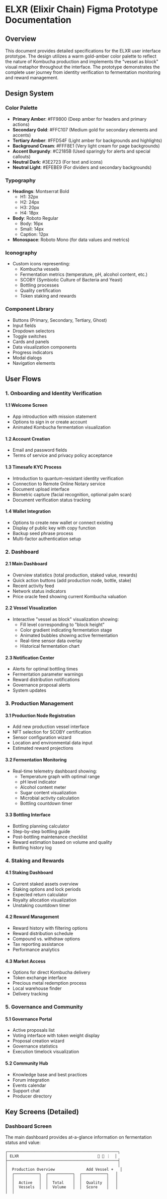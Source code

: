 # ELXR (Elixir Chain) Figma Prototype Documentation

## Overview

This document provides detailed specifications for the ELXR user interface prototype. The design utilizes a warm gold-amber color palette to reflect the nature of Kombucha production and implements the "vessel as block" visual metaphor throughout the interface. The prototype demonstrates the complete user journey from identity verification to fermentation monitoring and reward management.

## Design System

### Color Palette

- **Primary Amber**: #FF9800 (Deep amber for headers and primary actions)
- **Secondary Gold**: #FFC107 (Medium gold for secondary elements and accents)
- **Tertiary Amber**: #FFD54F (Light amber for backgrounds and highlights)
- **Background Cream**: #FFF8E1 (Very light cream for page backgrounds)
- **Accent Burgundy**: #C2185B (Used sparingly for alerts and special callouts)
- **Neutral Dark**: #3E2723 (For text and icons)
- **Neutral Light**: #EFEBE9 (For dividers and secondary backgrounds)

### Typography

- **Headings**: Montserrat Bold
  - H1: 32px
  - H2: 24px
  - H3: 20px
  - H4: 18px
- **Body**: Roboto Regular
  - Body: 16px
  - Small: 14px
  - Caption: 12px
- **Monospace**: Roboto Mono (for data values and metrics)

### Iconography

- Custom icons representing:
  - Kombucha vessels
  - Fermentation metrics (temperature, pH, alcohol content, etc.)
  - SCOBY (Symbiotic Culture of Bacteria and Yeast)
  - Bottling processes
  - Quality certification
  - Token staking and rewards

### Component Library

- Buttons (Primary, Secondary, Tertiary, Ghost)
- Input fields
- Dropdown selectors
- Toggle switches
- Cards and panels
- Data visualization components
- Progress indicators
- Modal dialogs
- Navigation elements

## User Flows

### 1. Onboarding and Identity Verification

#### 1.1 Welcome Screen
- App introduction with mission statement
- Options to sign in or create account
- Animated Kombucha fermentation visualization

#### 1.2 Account Creation
- Email and password fields
- Terms of service and privacy policy acceptance

#### 1.3 Timesafe KYC Process
- Introduction to quantum-resistant identity verification
- Connection to Remote Online Notary service
- Document upload interface
- Biometric capture (facial recognition, optional palm scan)
- Document verification status tracking

#### 1.4 Wallet Integration
- Options to create new wallet or connect existing
- Display of public key with copy function
- Backup seed phrase process
- Multi-factor authentication setup

### 2. Dashboard

#### 2.1 Main Dashboard
- Overview statistics (total production, staked value, rewards)
- Quick action buttons (add production node, bottle, stake)
- Recent activity feed
- Network status indicators
- Price oracle feed showing current Kombucha valuation

#### 2.2 Vessel Visualization
- Interactive "vessel as block" visualization showing:
  - Fill level corresponding to "block height"
  - Color gradient indicating fermentation stage
  - Animated bubbles showing active fermentation
  - Real-time sensor data overlay
  - Historical fermentation chart

#### 2.3 Notification Center
- Alerts for optimal bottling times
- Fermentation parameter warnings
- Reward distribution notifications
- Governance proposal alerts
- System updates

### 3. Production Management

#### 3.1 Production Node Registration
- Add new production vessel interface
- NFT selection for SCOBY certification
- Sensor configuration wizard
- Location and environmental data input
- Estimated reward projections

#### 3.2 Fermentation Monitoring
- Real-time telemetry dashboard showing:
  - Temperature graph with optimal range
  - pH level indicator
  - Alcohol content meter
  - Sugar content visualization
  - Microbial activity calculation
  - Bottling countdown timer

#### 3.3 Bottling Interface
- Bottling planning calculator
- Step-by-step bottling guide
- Post-bottling maintenance checklist
- Reward estimation based on volume and quality
- Bottling history log

### 4. Staking and Rewards

#### 4.1 Staking Dashboard
- Current staked assets overview
- Staking options and lock periods
- Expected return calculator
- Royalty allocation visualization
- Unstaking countdown timer

#### 4.2 Reward Management
- Reward history with filtering options
- Reward distribution schedule
- Compound vs. withdraw options
- Tax reporting assistance
- Performance analytics

#### 4.3 Market Access
- Options for direct Kombucha delivery
- Token exchange interface
- Precious metal redemption process
- Local warehouse finder
- Delivery tracking

### 5. Governance and Community

#### 5.1 Governance Portal
- Active proposals list
- Voting interface with token weight display
- Proposal creation wizard
- Governance statistics
- Execution timelock visualization

#### 5.2 Community Hub
- Knowledge base and best practices
- Forum integration
- Events calendar
- Support chat
- Producer directory

## Key Screens (Detailed)

### Dashboard Screen

The main dashboard provides at-a-glance information on fermentation status and value:

```
┌─────────────────────────────────────────────────┐
│ ELXR                                   🔔 👤 ⋮  │
├─────────────────────────────────────────────────┤
│                                                 │
│  Production Overview              Add Vessel +   │
│  ┌───────────┐  ┌───────────┐  ┌───────────┐   │
│  │           │  │           │  │           │   │
│  │  Active   │  │  Total    │  │  Quality  │   │
│  │  Vessels  │  │  Volume   │  │  Score    │   │
│  │